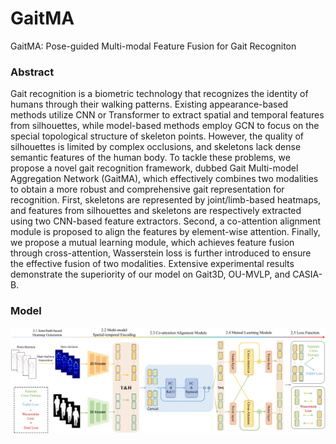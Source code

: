 # GaitMA
GaitMA: Pose-guided Multi-modal Feature Fusion for Gait Recogniton

### Abstract
Gait recognition is a biometric technology that recognizes the identity of humans through their walking patterns. Existing appearance-based methods utilize CNN or Transformer to extract spatial and temporal features from silhouettes, while model-based methods employ GCN to focus on the special topological structure of skeleton points. However, the quality of silhouettes is limited by complex occlusions, and skeletons lack dense semantic features of the human body. To tackle these problems, we propose a novel gait recognition framework, dubbed Gait Multi-model Aggregation Network (GaitMA), which effectively combines two modalities to obtain a more robust and comprehensive gait representation for recognition. First, skeletons are represented by joint/limb-based heatmaps, and features from silhouettes and skeletons are respectively extracted using two CNN-based feature extractors. Second, a co-attention alignment module is proposed to align the features by element-wise attention. Finally, we propose a mutual learning module, which achieves feature fusion through cross-attention, Wasserstein loss is further introduced to ensure the effective fusion of two modalities. Extensive experimental results demonstrate the superiority of our model on Gait3D, OU-MVLP, and CASIA-B.

### Model
![图片](/Image/pipeline.jpg)

